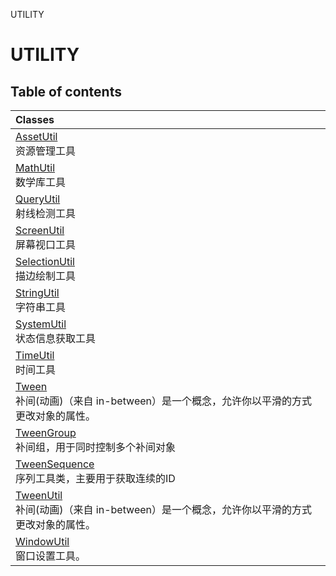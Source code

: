 UTILITY

# UTILITY <Badge type="tip" text="Groups" /> <Score text="UTILITY" />

## Table of contents
| Classes |
| :-----|
| [AssetUtil](../classes/mw.AssetUtil.md) <br> 资源管理工具 |
| [MathUtil](../classes/mw.MathUtil.md) <br> 数学库工具 |
| [QueryUtil](../classes/mw.QueryUtil.md) <br> 射线检测工具 |
| [ScreenUtil](../classes/mw.ScreenUtil.md) <br> 屏幕视口工具 |
| [SelectionUtil](../classes/mw.SelectionUtil.md) <br> 描边绘制工具 |
| [StringUtil](../classes/mw.StringUtil.md) <br> 字符串工具 |
| [SystemUtil](../classes/mw.SystemUtil.md) <br> 状态信息获取工具 |
| [TimeUtil](../classes/mw.TimeUtil.md) <br> 时间工具 |
| [Tween](../classes/mw.Tween.md) <br> 补间(动画)（来自 in-between）是一个概念，允许你以平滑的方式更改对象的属性。 |
| [TweenGroup](../classes/mw.TweenGroup.md) <br> 补间组，用于同时控制多个补间对象 |
| [TweenSequence](../classes/mw.TweenSequence.md) <br> 序列工具类，主要用于获取连续的ID |
| [TweenUtil](../classes/mw.TweenUtil.md) <br> 补间(动画)（来自 in-between）是一个概念，允许你以平滑的方式更改对象的属性。 |
| [WindowUtil](../classes/mw.WindowUtil.md) <br> 窗口设置工具。 |

